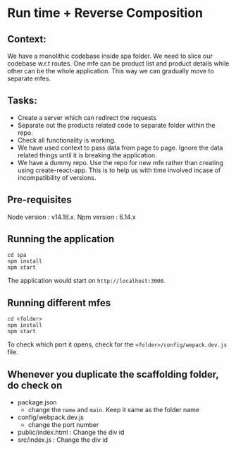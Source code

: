 # Run time + Reverse Composition

## Context:
We have a monolithic codebase inside spa folder. We need to slice our codebase w.r.t routes. One mfe can be product list and product details while other can be the whole application. This way we can gradually move to separate mfes.

## Tasks:
- Create a server which can redirect the requests
- Separate out the products related code to separate folder within the repo.
- Check all functionality is working.
- We have used context to pass data from page to page. Ignore the data related things until it is breaking the application.
- We have a dummy repo. Use the repo for new mfe rather than creating using create-react-app. This is to help us with time involved incase of incompatibility of versions.

## Pre-requisites
Node version : v14.18.x. 
Npm version : 6.14.x

## Running the application
```
cd spa
npm install
npm start
```

The application would start on `http://localhost:3000`.

## Running different mfes
```
cd <folder>
npm install
npm start
```

To check which port it opens, check for the `<folder>/config/wepack.dev.js` file.

## Whenever you duplicate the scaffolding folder, do check on
- package.json
    - change the `name` and `main`. Keep it same as the folder name
- config/webpack.dev.js
    - change the port number
- public/index.html : Change the div id
- src/index.js : Change the div id

